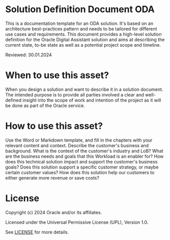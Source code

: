 # Solution Definition Document ODA
 
This is a documentation template for an ODA solution. It's based on an architecture best-practices pattern and needs to be tailored for different use cases and requirements.
This document provides a high-level solution definition for the Oracle Digital Assistant solution and aims at describing the current state, to-be state as well as a potential project scope and timeline.

Reviewed: 30.01.2024
 
# When to use this asset?
 
When you design a solution and want to describe it in a solution document.
The intended purpose is to provide all parties involved a clear and well-defined insight into the scope of work and intention of the project as it will be done as part of the Oracle service.
 
# How to use this asset?
 
Use the Word or Markdown template, and fill in the chapters with your relevant content and context.
Describe the customer's business and background. What is the context of the customer's industry and LoB? What are the business needs and goals that this Workload is an enabler for? How does this technical solution impact and support the customer's business goals? Does this solution support a specific customer strategy, or maybe certain customer values? How does this solution help our customers to either generate more revenue or save costs?
 
# License
 
Copyright (c) 2024 Oracle and/or its affiliates.
 
Licensed under the Universal Permissive License (UPL), Version 1.0.
 
See [LICENSE](https://github.com/oracle-devrel/technology-engineering/blob/main/LICENSE) for more details.
